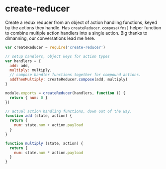 # create-reducer

Create a redux reducer from an object of action handling functions, keyed
by the actions they handle. Has `createReducer.compose(fns)` helper function
to combine multiple action handlers into a single action.
Big thanks to dlmanning, our conversations lead me here.

```javascript
var createReducer = require('create-reducer')

// setup handlers, object keys for action types
var handlers = {
  add: add,
  multiply: multiply,
  // compose handler functions together for compound actions.
  addThenMultiply: createReducer.compose(add, multiply)
}

module.exports = createReducer(handlers, function () {
  return { num: 0 }
})

// actual action handling functions, down out of the way.
function add (state, action) {
  return {
    num: state.num + action.payload
  }
}

function multiply (state, action) {
  return {
    num: state.num * action.payload
  }
}
```
